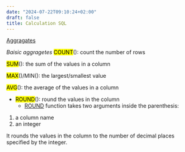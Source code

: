 ```yaml
---
date: "2024-07-22T09:10:24+02:00"
draft: false
title: Calculation SQL
---
```


[Aggragates](/SQL/Aggregates)

*Baisic aggragetes* <mark class="hltr-pink">COUNT</mark>(): count the
number of rows

<mark class="hltr-pink">SUM</mark>(): the sum of the values in a column

<mark class="hltr-pink">MAX</mark>()/MIN(): the largest/smallest value

<mark class="hltr-pink">AVG</mark>(): the average of the values in a
column

-   <mark class="hltr-pink">ROUND</mark>(): round the values in the
    column
    -   [ROUND](https://www.codecademy.com/resources/docs/sql/commands/round?page_ref:%20catalog) function
        takes two arguments inside the parenthesis:

1.  a column name
2.  an integer

It rounds the values in the column to the number of decimal places
specified by the integer.
